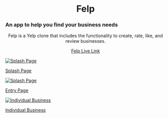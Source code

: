 <h1 align='center'>Felp</h1>

<h3>An app to help you find your business needs</h3>

<p align=center>Felp is a Yelp clone that includes the functionality to create, rate, like, and review businesses.</p>

<p align=center><a href='https://felp-aa.herokuapp.com/'>Felp Live Link</p>

  ![Splash Page](https://user-images.githubusercontent.com/59978288/171730648-db778494-cc90-4ee0-9dfd-a6428961ffd6.png)

  Splash Page
  
  ![Splash Page](https://user-images.githubusercontent.com/59978288/171731267-1c61bbbf-4295-449f-a0f2-b91574387c0f.png)

  Entry Page
  
  ![Individual Business](https://user-images.githubusercontent.com/59978288/171731756-55472b80-acbd-4423-a43a-c15cba2f4f05.png)

   
  Individual Business
